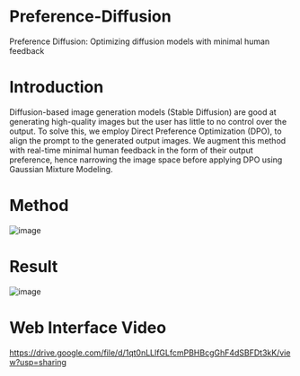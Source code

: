 # Preference-Diffusion
Preference Diffusion: Optimizing diffusion models with minimal human feedback

# Introduction
Diffusion-based image generation models (Stable Diffusion) are good at generating high-quality images but the user has little to no control over the output. 
To solve this, we employ Direct Preference Optimization (DPO), to align the prompt to the generated output images. We augment this method with real-time minimal human feedback in the form of their output preference, hence narrowing the image space before applying DPO using Gaussian Mixture Modeling.

# Method
![image](https://github.com/RahulSihara/Preference-Diffusion/assets/131336354/46219e02-f604-454e-ab6f-d47ee56c3397)

# Result
![image](https://github.com/RahulSihara/Preference-Diffusion/assets/131336354/d9e3a3cc-a580-4113-8cb4-8d2f04a27113)

# Web Interface Video
https://drive.google.com/file/d/1qt0nLLlfGLfcmPBHBcgGhF4dSBFDt3kK/view?usp=sharing

